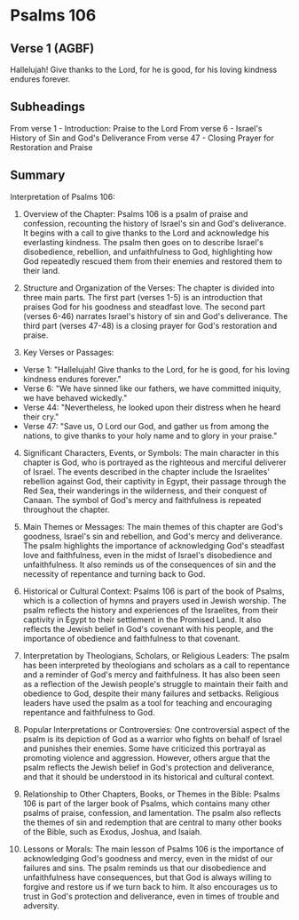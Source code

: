 # Psalms 106

## Verse 1 (AGBF)

Hallelujah! Give thanks to the Lord, for he is good, for his loving kindness endures forever.

## Subheadings

From verse 1 - Introduction: Praise to the Lord
From verse 6 - Israel's History of Sin and God's Deliverance
From verse 47 - Closing Prayer for Restoration and Praise

## Summary

Interpretation of Psalms 106:

1. Overview of the Chapter:
Psalms 106 is a psalm of praise and confession, recounting the history of Israel's sin and God's deliverance. It begins with a call to give thanks to the Lord and acknowledge his everlasting kindness. The psalm then goes on to describe Israel's disobedience, rebellion, and unfaithfulness to God, highlighting how God repeatedly rescued them from their enemies and restored them to their land.

2. Structure and Organization of the Verses:
The chapter is divided into three main parts. The first part (verses 1-5) is an introduction that praises God for his goodness and steadfast love. The second part (verses 6-46) narrates Israel's history of sin and God's deliverance. The third part (verses 47-48) is a closing prayer for God's restoration and praise.

3. Key Verses or Passages:
- Verse 1: "Hallelujah! Give thanks to the Lord, for he is good, for his loving kindness endures forever."
- Verse 6: "We have sinned like our fathers, we have committed iniquity, we have behaved wickedly."
- Verse 44: "Nevertheless, he looked upon their distress when he heard their cry."
- Verse 47: "Save us, O Lord our God, and gather us from among the nations, to give thanks to your holy name and to glory in your praise."

4. Significant Characters, Events, or Symbols:
The main character in this chapter is God, who is portrayed as the righteous and merciful deliverer of Israel. The events described in the chapter include the Israelites' rebellion against God, their captivity in Egypt, their passage through the Red Sea, their wanderings in the wilderness, and their conquest of Canaan. The symbol of God's mercy and faithfulness is repeated throughout the chapter.

5. Main Themes or Messages:
The main themes of this chapter are God's goodness, Israel's sin and rebellion, and God's mercy and deliverance. The psalm highlights the importance of acknowledging God's steadfast love and faithfulness, even in the midst of Israel's disobedience and unfaithfulness. It also reminds us of the consequences of sin and the necessity of repentance and turning back to God.

6. Historical or Cultural Context:
Psalms 106 is part of the book of Psalms, which is a collection of hymns and prayers used in Jewish worship. The psalm reflects the history and experiences of the Israelites, from their captivity in Egypt to their settlement in the Promised Land. It also reflects the Jewish belief in God's covenant with his people, and the importance of obedience and faithfulness to that covenant.

7. Interpretation by Theologians, Scholars, or Religious Leaders:
The psalm has been interpreted by theologians and scholars as a call to repentance and a reminder of God's mercy and faithfulness. It has also been seen as a reflection of the Jewish people's struggle to maintain their faith and obedience to God, despite their many failures and setbacks. Religious leaders have used the psalm as a tool for teaching and encouraging repentance and faithfulness to God.

8. Popular Interpretations or Controversies:
One controversial aspect of the psalm is its depiction of God as a warrior who fights on behalf of Israel and punishes their enemies. Some have criticized this portrayal as promoting violence and aggression. However, others argue that the psalm reflects the Jewish belief in God's protection and deliverance, and that it should be understood in its historical and cultural context.

9. Relationship to Other Chapters, Books, or Themes in the Bible:
Psalms 106 is part of the larger book of Psalms, which contains many other psalms of praise, confession, and lamentation. The psalm also reflects the themes of sin and redemption that are central to many other books of the Bible, such as Exodus, Joshua, and Isaiah.

10. Lessons or Morals:
The main lesson of Psalms 106 is the importance of acknowledging God's goodness and mercy, even in the midst of our failures and sins. The psalm reminds us that our disobedience and unfaithfulness have consequences, but that God is always willing to forgive and restore us if we turn back to him. It also encourages us to trust in God's protection and deliverance, even in times of trouble and adversity.